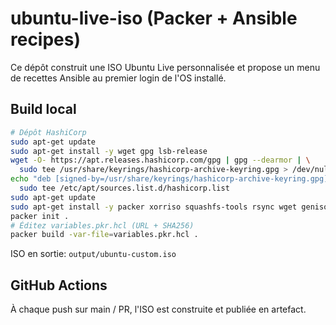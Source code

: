 # ubuntu-live-iso (Packer + Ansible recipes)

Ce dépôt construit une ISO Ubuntu Live personnalisée et propose un menu de recettes Ansible au premier login de l'OS installé.

## Build local
```bash
# Dépôt HashiCorp
sudo apt-get update
sudo apt-get install -y wget gpg lsb-release
wget -O- https://apt.releases.hashicorp.com/gpg | gpg --dearmor | \
  sudo tee /usr/share/keyrings/hashicorp-archive-keyring.gpg > /dev/null
echo "deb [signed-by=/usr/share/keyrings/hashicorp-archive-keyring.gpg] https://apt.releases.hashicorp.com $(lsb_release -cs) main" | \
  sudo tee /etc/apt/sources.list.d/hashicorp.list
sudo apt-get update
sudo apt-get install -y packer xorriso squashfs-tools rsync wget genisoimage isolinux syslinux-utils git ca-certificates
packer init .
# Éditez variables.pkr.hcl (URL + SHA256)
packer build -var-file=variables.pkr.hcl .
```

ISO en sortie: `output/ubuntu-custom.iso`

## GitHub Actions
À chaque push sur main / PR, l'ISO est construite et publiée en artefact.
